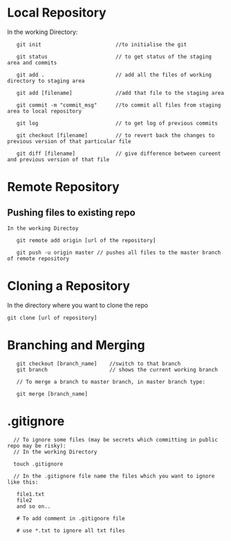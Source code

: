 # Local Repository

In the working Directory:

```
   git init                        //to initialise the git 

   git status                      // to get status of the staging area and commits
   
   git add .                       // add all the files of working directory to staging area
   
   git add [filename]              //add that file to the staging area
   
   git commit -m "commit_msg"      //to commit all files from staging area to local repository
   
   git log                         // to get log of previous commits
   
   git checkout [filename]         // to revert back the changes to previous version of that particular file
   
   git diff [filename]             // give difference between cureent and previous version of that file
```

# Remote Repository
 ##  Pushing files to existing repo
    In the working Directoy
    
   ```
      git remote add origin [url of the repository]
   
      git push -u origin master // pushes all files to the master branch of remote repository
   ```
# Cloning a Repository
 In the directory where you want to clone the repo
 
 ``` 
 git clone [url of repository]
 ```

# Branching and Merging

 ```git branch [branch_name]      // creating a new branch
    git checkout [branch_name]    //switch to that branch
    git branch                    // shows the current working branch
    
    // To merge a branch to master branch, in master branch type:
    
    git merge [branch_name]
 ```
 
 # .gitignore
``` 
  // To ignore some files (may be secrets which committing in public repo may be risky):
  // In the working Directory
  
  touch .gitignore
  
  // In the .gitignore file name the files which you want to ignore like this:
```
 
 ```
    file1.txt
    file2
    and so on..
    
    # To add comment in .gitignore file
    
    # use *.txt to ignore all txt files 
 ```
 
